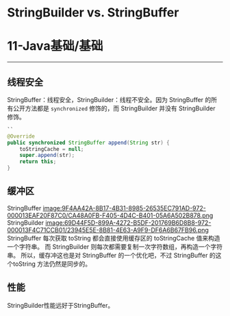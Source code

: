 # StringBuilder vs. StringBuffer
# 11-Java基础/基础
---
## 线程安全
StringBuffer：线程安全，StringBuilder：线程不安全。因为 StringBuffer 的所有公开方法都是 `synchronized` 修饰的，而 StringBuilder 并没有 StringBuilder 修饰。
```java
``
@Override
public synchronized StringBuffer append(String str) {
	toStringCache = null;
	super.append(str);
	return this;
}
```


## 缓冲区
StringBuffer
[image:9F4AA42A-8B17-4B31-8985-26535EC791AD-972-000013EAF20F87C0/CA48A0FB-F405-4D4C-B401-05A6A502B878.png]()
StringBuilder
[image:69D44F5D-899A-4272-B5DF-201769B6D8B8-972-000013F4C71CCB01/23945E5E-8B81-4E63-A9F9-DF6A6B67FB96.png]()
StringBuffer 每次获取 toString 都会直接使用缓存区的 toStringCache 值来构造一个字符串。
而 StringBuilder 则每次都需要复制一次字符数组，再构造一个字符串。
所以，缓存冲这也是对 StringBuffer 的一个优化吧，不过 StringBuffer 的这个toString 方法仍然是同步的。

## 性能
StringBuilder性能远好于StringBuffer。

